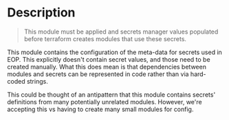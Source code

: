 # Description

> This module must be applied and secrets manager values populated before terraform creates modules that use these
> secrets.

This module contains the configuration of the meta-data for secrets used in EOP.
This explicitly doesn't contain secret values, and those need to be created manually.
What this does mean is that dependencies between modules and secrets can be represented in code rather than via
hard-coded strings.

This could be thought of an antipattern that this module contains secrets' definitions from many potentially
unrelated modules. However, we're accepting this vs having to create many small modules for config.


 
